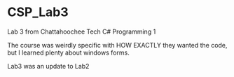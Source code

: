 # CSP_Lab3
Lab 3 from Chattahoochee Tech C# Programming 1

The course was weirdly specific with HOW EXACTLY they wanted the code, but I learned plenty about windows forms.

Lab3 was an update to Lab2
